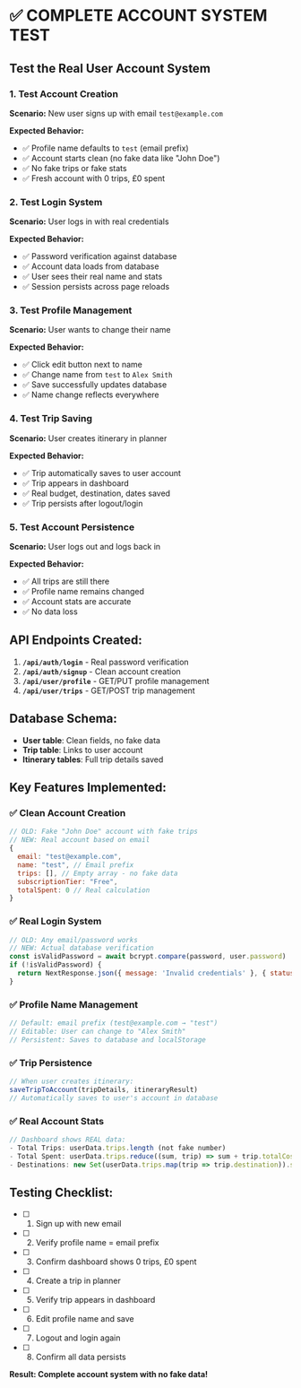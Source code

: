 # ✅ COMPLETE ACCOUNT SYSTEM TEST

## Test the Real User Account System

### 1. **Test Account Creation**
**Scenario:** New user signs up with email `test@example.com`

**Expected Behavior:**
- ✅ Profile name defaults to `test` (email prefix)
- ✅ Account starts clean (no fake data like "John Doe")
- ✅ No fake trips or fake stats
- ✅ Fresh account with 0 trips, £0 spent

### 2. **Test Login System**
**Scenario:** User logs in with real credentials

**Expected Behavior:**
- ✅ Password verification against database
- ✅ Account data loads from database
- ✅ User sees their real name and stats
- ✅ Session persists across page reloads

### 3. **Test Profile Management**
**Scenario:** User wants to change their name

**Expected Behavior:**
- ✅ Click edit button next to name
- ✅ Change name from `test` to `Alex Smith`
- ✅ Save successfully updates database
- ✅ Name change reflects everywhere

### 4. **Test Trip Saving**
**Scenario:** User creates itinerary in planner

**Expected Behavior:**
- ✅ Trip automatically saves to user account
- ✅ Trip appears in dashboard
- ✅ Real budget, destination, dates saved
- ✅ Trip persists after logout/login

### 5. **Test Account Persistence**
**Scenario:** User logs out and logs back in

**Expected Behavior:**
- ✅ All trips are still there
- ✅ Profile name remains changed
- ✅ Account stats are accurate
- ✅ No data loss

## API Endpoints Created:

1. **`/api/auth/login`** - Real password verification
2. **`/api/auth/signup`** - Clean account creation
3. **`/api/user/profile`** - GET/PUT profile management
4. **`/api/user/trips`** - GET/POST trip management

## Database Schema:
- **User table**: Clean fields, no fake data
- **Trip table**: Links to user account  
- **Itinerary tables**: Full trip details saved

## Key Features Implemented:

### ✅ **Clean Account Creation**
```javascript
// OLD: Fake "John Doe" account with fake trips
// NEW: Real account based on email
{
  email: "test@example.com",
  name: "test", // Email prefix
  trips: [], // Empty array - no fake data
  subscriptionTier: "Free",
  totalSpent: 0 // Real calculation
}
```

### ✅ **Real Login System**
```javascript
// OLD: Any email/password works
// NEW: Actual database verification
const isValidPassword = await bcrypt.compare(password, user.password)
if (!isValidPassword) {
  return NextResponse.json({ message: 'Invalid credentials' }, { status: 401 })
}
```

### ✅ **Profile Name Management**
```javascript
// Default: email prefix (test@example.com → "test")
// Editable: User can change to "Alex Smith"
// Persistent: Saves to database and localStorage
```

### ✅ **Trip Persistence**
```javascript
// When user creates itinerary:
saveTripToAccount(tripDetails, itineraryResult)
// Automatically saves to user's account in database
```

### ✅ **Real Account Stats**
```javascript
// Dashboard shows REAL data:
- Total Trips: userData.trips.length (not fake number)
- Total Spent: userData.trips.reduce((sum, trip) => sum + trip.totalCost, 0)
- Destinations: new Set(userData.trips.map(trip => trip.destination)).size
```

## Testing Checklist:

- [ ] 1. Sign up with new email
- [ ] 2. Verify profile name = email prefix
- [ ] 3. Confirm dashboard shows 0 trips, £0 spent
- [ ] 4. Create a trip in planner
- [ ] 5. Verify trip appears in dashboard
- [ ] 6. Edit profile name and save
- [ ] 7. Logout and login again
- [ ] 8. Confirm all data persists

**Result: Complete account system with no fake data!**